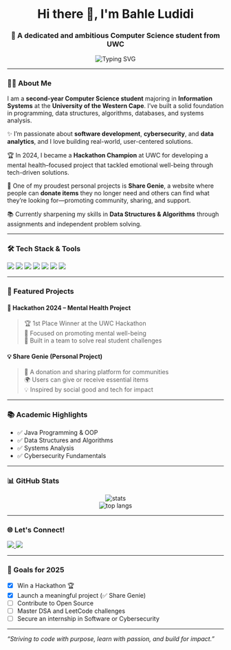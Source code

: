 <h1 align="center">Hi there 👋, I'm Bahle Ludidi</h1>
<h3 align="center">🚀 A dedicated and ambitious Computer Science student from UWC</h3>

<p align="center">
  <img src="https://readme-typing-svg.herokuapp.com?font=Fira+Code&weight=500&size=24&pause=1000&color=36BCF7&center=true&vCenter=true&multiline=true&width=800&height=80&lines=💻+Information+Systems+Major+@+UWC;🏆+Hackathon+Champion+2024+(Mental+Health);🚀+Aspiring+Software+Engineer+%7C+Cybersecurity+%7C+Data+Analyst" alt="Typing SVG" />
</p>

---

### 👨‍🎓 About Me

I am a **second-year Computer Science student** majoring in **Information Systems** at the **University of the Western Cape**. I’ve built a solid foundation in programming, data structures, algorithms, databases, and systems analysis.

✨ I’m passionate about **software development**, **cybersecurity**, and **data analytics**, and I love building real-world, user-centered solutions.

🏆 In 2024, I became a **Hackathon Champion** at UWC for developing a mental health–focused project that tackled emotional well-being through tech-driven solutions.

🌟 One of my proudest personal projects is **Share Genie**, a website where people can **donate items** they no longer need and others can find what they’re looking for—promoting community, sharing, and support.

📚 Currently sharpening my skills in **Data Structures & Algorithms** through assignments and independent problem solving.

---

### 🛠 Tech Stack & Tools
<p align="left">
  <img src="https://img.shields.io/badge/Java-ED8B00?style=for-the-badge&logo=java&logoColor=white"/>
  <img src="https://img.shields.io/badge/Python-3670A0?style=for-the-badge&logo=python&logoColor=ffdd54"/>
  <img src="https://img.shields.io/badge/HTML5-E34F26?style=for-the-badge&logo=html5&logoColor=white"/>
  <img src="https://img.shields.io/badge/CSS3-1572B6?style=for-the-badge&logo=css3&logoColor=white"/>
  <img src="https://img.shields.io/badge/MySQL-4479A1?style=for-the-badge&logo=mysql&logoColor=white"/>
  <img src="https://img.shields.io/badge/Git-F05032?style=for-the-badge&logo=git&logoColor=white"/>
  <img src="https://img.shields.io/badge/Figma-000000?style=for-the-badge&logo=figma&logoColor=white"/>
</p>

---

### 📌 Featured Projects

#### 🧠 Hackathon 2024 – Mental Health Project
> 🏆 1st Place Winner at the UWC Hackathon  
> 💬 Focused on promoting mental well-being  
> 🤝 Built in a team to solve real student challenges

#### 💡 Share Genie (Personal Project)
> 🧺 A donation and sharing platform for communities  
> 🌍 Users can give or receive essential items  
> 💡 Inspired by social good and tech for impact



---

### 📚 Academic Highlights

- ✅ Java Programming & OOP
- ✅ Data Structures and Algorithms
- ✅ Systems Analysis
- ✅ Cybersecurity Fundamentals

---

### 📊 GitHub Stats
<p align="center">
  <img src="https://github-readme-stats.vercel.app/api?username=bahle05&show_icons=true&theme=radical" alt="stats"/>
  <br/>
  <img src="https://github-readme-stats.vercel.app/api/top-langs/?username=bahle05&layout=compact&theme=radical" alt="top langs"/>
</p>

---

### 🌐 Let's Connect!
<p align="left">
  <a href="https://www.linkedin.com/in/bahle-ludidi-727657352/" target="_blank">
    <img src="https://img.shields.io/badge/LinkedIn-blue?style=for-the-badge&logo=linkedin&logoColor=white" />
  </a>
  <a href="mailto:bahleludidi05@gmail.com">
    <img src="https://img.shields.io/badge/Email-D14836?style=for-the-badge&logo=gmail&logoColor=white"/>
  </a>
</p>

---

### 🎯 Goals for 2025
- [x] Win a Hackathon 🏆
- [x] Launch a meaningful project (✅ Share Genie)
- [ ] Contribute to Open Source
- [ ] Master DSA and LeetCode challenges
- [ ] Secure an internship in Software or Cybersecurity

---

_“Striving to code with purpose, learn with passion, and build for impact.”_
